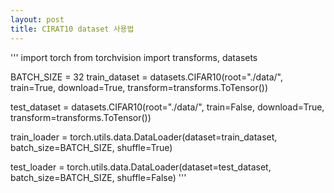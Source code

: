 ```yaml
---
layout: post
title: CIRAT10 dataset 사용법
---
```

'''
import torch
from torchvision import transforms, datasets

BATCH_SIZE = 32
train_dataset = datasets.CIFAR10(root="./data/",
                                 train=True,
                                 download=True,
                                 transform=transforms.ToTensor())

test_dataset = datasets.CIFAR10(root="./data/",
                                train=False,
                                download=True,
                                transform=transforms.ToTensor())

train_loader = torch.utils.data.DataLoader(dataset=train_dataset,
                                           batch_size=BATCH_SIZE,
                                           shuffle=True)

test_loader = torch.utils.data.DataLoader(dataset=test_dataset,
                                          batch_size=BATCH_SIZE,
                                          shuffle=False)
'''
